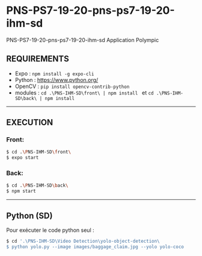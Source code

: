# PNS-PS7-19-20-pns-ps7-19-20-ihm-sd
PNS-PS7-19-20-pns-ps7-19-20-ihm-sd Application Polympic

## REQUIREMENTS
- Expo : ```npm install -g expo-cli```
- Python : https://www.python.org/
- OpenCV : ```pip install opencv-contrib-python```
- modules : ```cd .\PNS-IHM-SD\front\ | npm install ``` et ```cd .\PNS-IHM-SD\back\ | npm install ```
--------
## EXECUTION
### Front: 
```bash
$ cd .\PNS-IHM-SD\front\
$ expo start
```

### Back:
```bash
$ cd .\PNS-IHM-SD\back\
$ npm start
```
--------
## Python (SD)
Pour exécuter le code python seul :
```bash
$ cd '.\PNS-IHM-SD\Video Detection\yolo-object-detection\
$ python yolo.py --image images/baggage_claim.jpg --yolo yolo-coco
```

